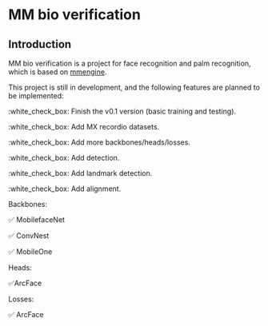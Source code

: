 
# MM bio verification

## Introduction

MM bio verification is a project for face recognition and palm recognition, which is based on [mmengine](https://github.com/open-mmlab/mmengine).

This project is still in development, and the following features are planned to be implemented:

:white_check_box: Finish the v0.1 version (basic training and testing).

:white_check_box: Add MX recordio datasets.

:white_check_box: Add more backbones/heads/losses.

:white_check_box: Add detection.

:white_check_box: Add landmark detection.

:white_check_box: Add alignment.

Backbones:

:white_check_mark: MobilefaceNet

:white_check_mark: ConvNest

:white_check_mark: MobileOne


Heads:

:white_check_mark:ArcFace

Losses:

:white_check_mark: ArcFace
